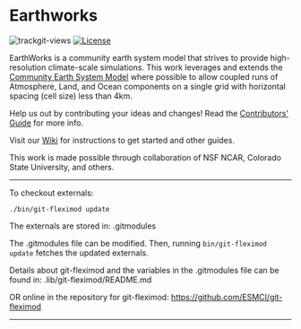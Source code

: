 # Earthworks

![trackgit-views](https://us-central1-trackgit-analytics.cloudfunctions.net/token/ping/lkr44qwuwkgg22lsrolk) [![License](https://img.shields.io/badge/License-BSD_3--Clause-blue.svg)](https://github.com/EarthWorksOrg/EarthWorks/blob/main/LICENSE)

EarthWorks is a community earth system model that strives to provide high-resolution climate-scale simulations. This work leverages and extends the [Community Earth System Model](https://github.com/ESCOMP/CESM) where possible to allow coupled runs of Atmosphere, Land, and Ocean components on a single grid with horizontal spacing (cell size) less than 4km.

Help us out by contributing your ideas and changes! Read the [Contributors' Guide](https://github.com/EarthWorksOrg/EarthWorks/blob/main/CONTRIBUTING.md) for more info.

Visit our [Wiki](https://github.com/EarthWorksOrg/EarthWorks/wiki) for instructions to get started and other guides.

This work is made possible through collaboration of NSF NCAR, Colorado State University, and others.

-----------

To checkout externals:

    ./bin/git-fleximod update

The externals are stored in: .gitmodules

The .gitmodules file can be modified. Then, running `bin/git-fleximod update` fetches the updated externals.

Details about git-fleximod and the variables in the .gitmodules file can be found in: .lib/git-fleximod/README.md

OR online in the repository for git-fleximod: https://github.com/ESMCI/git-fleximod

------------
